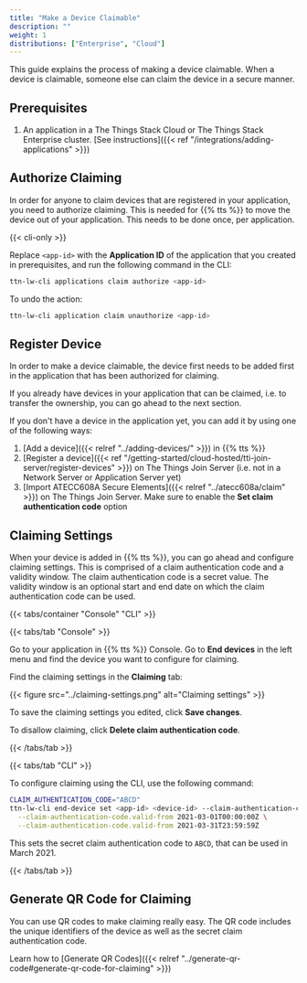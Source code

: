 ```yaml
---
title: "Make a Device Claimable"
description: ""
weight: 1
distributions: ["Enterprise", "Cloud"]
--- 
```


This guide explains the process of making a device claimable. When a device is claimable, someone else can claim the device in a secure manner.

<!--more-->

## Prerequisites

1. An application in a The Things Stack Cloud or The Things Stack Enterprise cluster. [See instructions]({{< ref "/integrations/adding-applications" >}})

## Authorize Claiming

In order for anyone to claim devices that are registered in your application, you need to authorize claiming. This is needed for {{% tts %}} to move the device out of your application. This needs to be done once, per application.

{{< cli-only >}}

Replace `<app-id>` with the **Application ID** of the application that you created in prerequisites, and run the following command in the CLI:

```bash
ttn-lw-cli applications claim authorize <app-id>
```

To undo the action:

```bash
ttn-lw-cli application claim unauthorize <app-id>
```

## Register Device

In order to make a device claimable, the device first needs to be added first in the application that has been authorized for claiming.

If you already have devices in your application that can be claimed, i.e. to transfer the ownership, you can go ahead to the next section.

If you don't have a device in the application yet, you can add it by using one of the following ways:

1. [Add a device]({{< relref "../adding-devices/" >}}) in {{% tts %}}
2. [Register a device]({{< ref "/getting-started/cloud-hosted/tti-join-server/register-devices" >}}) on The Things Join Server (i.e. not in a Network Server or Application Server yet)
3. [Import ATECC608A Secure Elements]({{< relref "../atecc608a/claim" >}}) on The Things Join Server. Make sure to enable the **Set claim authentication code** option

## Claiming Settings

When your device is added in {{% tts %}}, you can go ahead and configure claiming settings. This is comprised of a claim authentication code and a validity window. The claim authentication code is a secret value. The validity window is an optional start and end date on which the claim authentication code can be used.

{{< tabs/container "Console" "CLI" >}}

{{< tabs/tab "Console" >}}

Go to your application in {{% tts %}} Console. Go to **End devices** in the left menu and find the device you want to configure for claiming.

Find the claiming settings in the **Claiming** tab:

{{< figure src="../claiming-settings.png" alt="Claiming settings" >}}

To save the claiming settings you edited, click **Save changes**.

To disallow claiming, click **Delete claim authentication code**.

{{< /tabs/tab >}}

{{< tabs/tab "CLI" >}}

To configure claiming using the CLI, use the following command:

```bash
CLAIM_AUTHENTICATION_CODE="ABCD"
ttn-lw-cli end-device set <app-id> <device-id> --claim-authentication-code.value $CLAIM_AUTHENTICATION_CODE \
  --claim-authentication-code.valid-from 2021-03-01T00:00:00Z \
  --claim-authentication-code.valid-from 2021-03-31T23:59:59Z
```

This sets the secret claim authentication code to `ABCD`, that can be used in March 2021.

{{< /tabs/tab >}}

## Generate QR Code for Claiming

You can use QR codes to make claiming really easy. The QR code includes the unique identifiers of the device as well as the secret claim authentication code.

Learn how to [Generate QR Codes]({{< relref "../generate-qr-code#generate-qr-code-for-claiming" >}})

